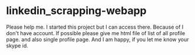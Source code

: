 # linkedin_scrapping-webapp
Please help me.
I started this project but I can access there.
Because of I don't have account.
If possible please give me html file of list of all profile page.
and also single profile page.
And I am happy, if you let me know your skype id.
